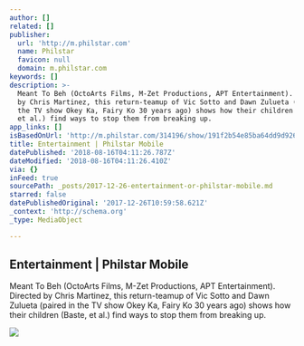```yaml
---
author: []
related: []
publisher:
  url: 'http://m.philstar.com'
  name: Philstar
  favicon: null
  domain: m.philstar.com
keywords: []
description: >-
  Meant To Beh (OctoArts Films, M-Zet Productions, APT Entertainment). Directed
  by Chris Martinez, this return-teamup of Vic Sotto and Dawn Zulueta (paired in
  the TV show Okey Ka, Fairy Ko 30 years ago) shows how their children (Baste,
  et al.) find ways to stop them from breaking up.
app_links: []
isBasedOnUrl: 'http://m.philstar.com/314196/show/191f2b54e85ba64dd9d9268d26bf6f27/?'
title: Entertainment | Philstar Mobile
datePublished: '2018-08-16T04:11:26.787Z'
dateModified: '2018-08-16T04:11:26.410Z'
via: {}
inFeed: true
sourcePath: _posts/2017-12-26-entertainment-or-philstar-mobile.md
starred: false
datePublishedOriginal: '2017-12-26T10:59:58.621Z'
_context: 'http://schema.org'
_type: MediaObject

---
```

<article style=""><h1>Entertainment | Philstar Mobile</h1><p>Meant To Beh (OctoArts Films, M-Zet Productions, APT Entertainment). Directed by Chris Martinez, this return-teamup of Vic Sotto and Dawn Zulueta (paired in the TV show Okey Ka, Fairy Ko 30 years ago) shows how their children (Baste, et al.) find ways to stop them from breaking up.</p><img src="http://img.mofuse.net/?w=570&amp;h=0&amp;c=0&amp;t=2&amp;i=80f2c8ee7542896ed15e3296a6cd0df2&amp;z=1&amp;s=http%3A%2F%2Fmedia.philstar.com%2Fimages%2Fthe-philippine-star%2Fentertainment%2F20171225%2Fwhat-to-watch-1.jpg" /></article>
